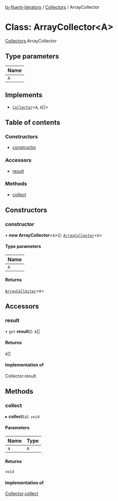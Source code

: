 [ts-fluent-iterators](../README.md) / [Collectors](../modules/Collectors.md) / ArrayCollector

# Class: ArrayCollector\<A\>

[Collectors](../modules/Collectors.md).ArrayCollector

## Type parameters

| Name |
| :------ |
| `A` |

## Implements

- [`Collector`](../interfaces/Collectors.Collector.md)\<`A`, `A`[]\>

## Table of contents

### Constructors

- [constructor](Collectors.ArrayCollector.md#constructor)

### Accessors

- [result](Collectors.ArrayCollector.md#result)

### Methods

- [collect](Collectors.ArrayCollector.md#collect)

## Constructors

### constructor

• **new ArrayCollector**\<`A`\>(): [`ArrayCollector`](Collectors.ArrayCollector.md)\<`A`\>

#### Type parameters

| Name |
| :------ |
| `A` |

#### Returns

[`ArrayCollector`](Collectors.ArrayCollector.md)\<`A`\>

## Accessors

### result

• `get` **result**(): `A`[]

#### Returns

`A`[]

#### Implementation of

Collector.result

## Methods

### collect

▸ **collect**(`a`): `void`

#### Parameters

| Name | Type |
| :------ | :------ |
| `a` | `A` |

#### Returns

`void`

#### Implementation of

[Collector](../interfaces/Collectors.Collector.md).[collect](../interfaces/Collectors.Collector.md#collect)
